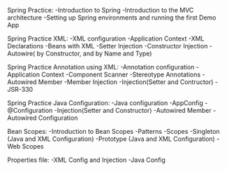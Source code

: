 Spring Practice:
-Introduction to Spring
-Introduction to the MVC architecture
-Setting up Spring environments and running the first Demo App

Spring Practice XML:
-XML configuration
-Application Context
-XML Declarations
-Beans with XML
-Setter Injection
-Constructor Injection
-Autowire( by Constructor, and by Name and Type)

Spring Practice Annotation using XML:
-Annotation configuration
-Application Context
-Component Scanner
-Stereotype Annotations
-Autowired Member
-Member Injection
-Injection(Setter and Contructor)
-JSR-330

Spring Practice Java Configuration:
-Java configuration
-AppConfig
-@Configuration
-Injection(Setter and Constructor)
-Autowired Member
-Autowired Configuration

Bean Scopes:
-Introduction to Bean Scopes
-Patterns
-Scopes
-Singleton (Java and XML Configuration)
-Prototype (Java and XML Configuration)
-Web Scopes

Properties file:
-XML Config and Injection
-Java Config
